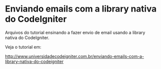 # Enviando emails com a library nativa do CodeIgniter

Arquivos do tutorial ensinando a fazer envio de email usando a library nativa do CodeIgniter.

Veja o tutorial em:

http://www.universidadecodeigniter.com.br/enviando-emails-com-a-library-nativa-do-codeigniter
